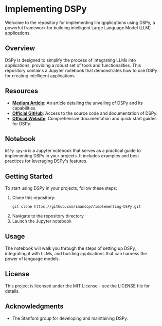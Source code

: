 # Implementing DSPy

Welcome to the repository for implementing llm qpplicqtions using  DSPy, a powerful framework for building intelligent Large Language Model (LLM) applications.

## Overview

DSPy is designed to simplify the process of integrating LLMs into applications, providing a robust set of tools and functionalities. This repository contains a Jupyter notebook that demonstrates how to use DSPy for creating intelligent applications.

## Resources

- **[Medium Article](https://medium.com/@mauryaanoop3/unveiling-dspy-a-powerful-framework-for-building-intelligent-llm-applications-3875bd0fd80e)**: An article detailing the unveiling of DSPy and its capabilities.
- **[Official GitHub](https://github.com/stanfordnlp/dspy?tab=readme-ov-file)**: Access to the source code and documentation of DSPy.
- **[Official Website](https://dspy-docs.vercel.app/docs/category/quick-start)**: Comprehensive documentation and quick start guides for DSPy.

## Notebook

`DSPy.ipynb` is a Jupyter notebook that serves as a practical guide to implementing DSPy in your projects. It includes examples and best practices for leveraging DSPy's features.

## Getting Started

To start using DSPy in your projects, follow these steps:

1. Clone this repository:
   ``` bash
   git clone https://github.com/imanoop7/implementing-DSPy.git
2. Navigate to the repository directory
3. Launch the Jupyter notebook


## Usage

The notebook will walk you through the steps of setting up DSPy, integrating it with LLMs, and building applications that can harness the power of language models.


## License

This project is licensed under the MIT License - see the LICENSE file for details.

## Acknowledgments

- The Stanford group for developing and maintaining DSPy.



